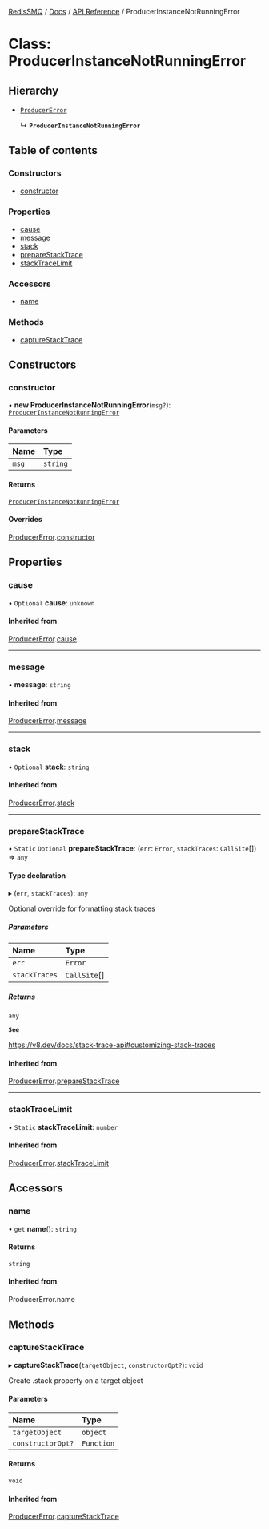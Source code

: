 [RedisSMQ](../../../README.md) / [Docs](../../README.md) / [API Reference](../README.md) / ProducerInstanceNotRunningError

# Class: ProducerInstanceNotRunningError

## Hierarchy

- [`ProducerError`](ProducerError.md)

  ↳ **`ProducerInstanceNotRunningError`**

## Table of contents

### Constructors

- [constructor](ProducerInstanceNotRunningError.md#constructor)

### Properties

- [cause](ProducerInstanceNotRunningError.md#cause)
- [message](ProducerInstanceNotRunningError.md#message)
- [stack](ProducerInstanceNotRunningError.md#stack)
- [prepareStackTrace](ProducerInstanceNotRunningError.md#preparestacktrace)
- [stackTraceLimit](ProducerInstanceNotRunningError.md#stacktracelimit)

### Accessors

- [name](ProducerInstanceNotRunningError.md#name)

### Methods

- [captureStackTrace](ProducerInstanceNotRunningError.md#capturestacktrace)

## Constructors

### constructor

• **new ProducerInstanceNotRunningError**(`msg?`): [`ProducerInstanceNotRunningError`](ProducerInstanceNotRunningError.md)

#### Parameters

| Name | Type |
| :------ | :------ |
| `msg` | `string` |

#### Returns

[`ProducerInstanceNotRunningError`](ProducerInstanceNotRunningError.md)

#### Overrides

[ProducerError](ProducerError.md).[constructor](ProducerError.md#constructor)

## Properties

### cause

• `Optional` **cause**: `unknown`

#### Inherited from

[ProducerError](ProducerError.md).[cause](ProducerError.md#cause)

___

### message

• **message**: `string`

#### Inherited from

[ProducerError](ProducerError.md).[message](ProducerError.md#message)

___

### stack

• `Optional` **stack**: `string`

#### Inherited from

[ProducerError](ProducerError.md).[stack](ProducerError.md#stack)

___

### prepareStackTrace

▪ `Static` `Optional` **prepareStackTrace**: (`err`: `Error`, `stackTraces`: `CallSite`[]) => `any`

#### Type declaration

▸ (`err`, `stackTraces`): `any`

Optional override for formatting stack traces

##### Parameters

| Name | Type |
| :------ | :------ |
| `err` | `Error` |
| `stackTraces` | `CallSite`[] |

##### Returns

`any`

**`See`**

https://v8.dev/docs/stack-trace-api#customizing-stack-traces

#### Inherited from

[ProducerError](ProducerError.md).[prepareStackTrace](ProducerError.md#preparestacktrace)

___

### stackTraceLimit

▪ `Static` **stackTraceLimit**: `number`

#### Inherited from

[ProducerError](ProducerError.md).[stackTraceLimit](ProducerError.md#stacktracelimit)

## Accessors

### name

• `get` **name**(): `string`

#### Returns

`string`

#### Inherited from

ProducerError.name

## Methods

### captureStackTrace

▸ **captureStackTrace**(`targetObject`, `constructorOpt?`): `void`

Create .stack property on a target object

#### Parameters

| Name | Type |
| :------ | :------ |
| `targetObject` | `object` |
| `constructorOpt?` | `Function` |

#### Returns

`void`

#### Inherited from

[ProducerError](ProducerError.md).[captureStackTrace](ProducerError.md#capturestacktrace)
